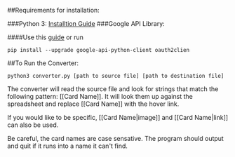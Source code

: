 ##Requirements for installation: 

###Python 3: [Installtion Guide](https://docs.python.org/3/using/index.html)
###Google API Library: 

####Use this [guide](https://developers.google.com/api-client-library/python/start/installation) or run

```
pip install --upgrade google-api-python-client oauth2clien
```


##To Run the Converter: 

```
python3 converter.py [path to source file] [path to destination file]
```

The converter will read the source file and look for strings that match the following pattern: [[Card Name]]. It will look them up against the spreadsheet and replace [[Card Name]] with the hover link.

If you would like to be specific, [[Card Name|image]] and [[Card Name|link]] can also be used.

Be careful, the card names are case sensative. The program should output and quit if it runs into a name it can't find. 